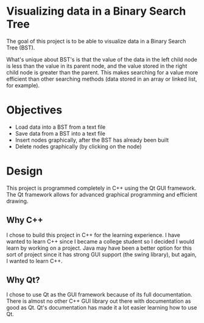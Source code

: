 # Visualizing data in a Binary Search Tree
The goal of this project is to be able to visualize data in a Binary Search Tree (BST). 

What's unique about BST's is that the value of the data in the left child node is less than the value in its parent node, and the value stored in the right child node is greater than the parent. This makes searching for a value more efficient than other searching methods (data stored in an array or linked list, for example). 

# Objectives
- Load data into a BST from a text file
- Save data from a BST into a text file
- Insert nodes graphically, after the BST has already been built
- Delete nodes graphically (by clicking on the node)

# Design
This project is programmed completely in C++ using the Qt GUI framework. The Qt framework allows for advanced graphical programming and efficient drawing. 

## Why C++
I chose to build this project in C++ for the learning experience. I have wanted to learn C++ since I became a college student so I decided I would learn by working on a project. Java may have been a better option for this sort of project since it has strong GUI support (the swing library), but again, I wanted to learn C++. 

## Why Qt?
I chose to use Qt as the GUI framework because of its full documentation. There is almost no other C++ GUI library out there with documentation as good as Qt. Qt's documentation has made it a lot easier learning how to use Qt. 
